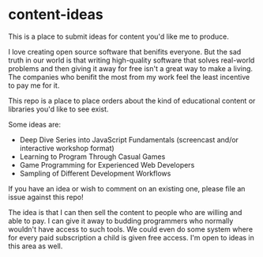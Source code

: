 content-ideas
=============

This is a place to submit ideas for content you'd like me to produce.

I love creating open source software that benifits everyone.  But the sad truth in our world is that writing high-quality software that solves real-world problems and then giving it away for free isn't a great way to make a living.  The companies who benifit the most from my work feel the least incentive to pay me for it.

This repo is a place to place orders about the kind of educational content or libraries you'd like to see exist.

Some ideas are:

 - Deep Dive Series into JavaScript Fundamentals (screencast and/or interactive workshop format)
 - Learning to Program Through Casual Games
 - Game Programming for Experienced Web Developers
 - Sampling of Different Development Workflows

If you have an idea or wish to comment on an existing one, please file an issue against this repo!

The idea is that I can then sell the content to people who are willing and able to pay.  I can give it away to budding programmers who normally wouldn't have access to such tools.  We could even do some system where for every paid subscription a child is given free access.  I'm open to ideas in this area as well. 
